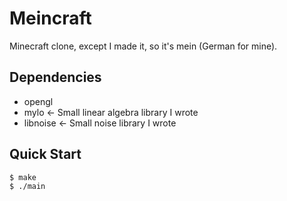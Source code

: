 # Meincraft

Minecraft clone, except I made it, so it's mein (German for mine).

## Dependencies

- opengl
- mylo <- Small linear algebra library I wrote
- libnoise <- Small noise library I wrote

## Quick Start

```console
$ make
$ ./main
```
